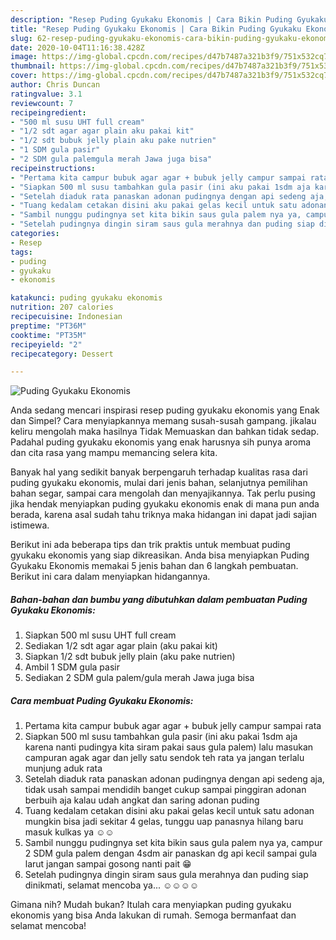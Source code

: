 ```yaml
---
description: "Resep Puding Gyukaku Ekonomis | Cara Bikin Puding Gyukaku Ekonomis Yang Enak dan Simpel"
title: "Resep Puding Gyukaku Ekonomis | Cara Bikin Puding Gyukaku Ekonomis Yang Enak dan Simpel"
slug: 62-resep-puding-gyukaku-ekonomis-cara-bikin-puding-gyukaku-ekonomis-yang-enak-dan-simpel
date: 2020-10-04T11:16:38.428Z
image: https://img-global.cpcdn.com/recipes/d47b7487a321b3f9/751x532cq70/puding-gyukaku-ekonomis-foto-resep-utama.jpg
thumbnail: https://img-global.cpcdn.com/recipes/d47b7487a321b3f9/751x532cq70/puding-gyukaku-ekonomis-foto-resep-utama.jpg
cover: https://img-global.cpcdn.com/recipes/d47b7487a321b3f9/751x532cq70/puding-gyukaku-ekonomis-foto-resep-utama.jpg
author: Chris Duncan
ratingvalue: 3.1
reviewcount: 7
recipeingredient:
- "500 ml susu UHT full cream"
- "1/2 sdt agar agar plain aku pakai kit"
- "1/2 sdt bubuk jelly plain aku pake nutrien"
- "1 SDM gula pasir"
- "2 SDM gula palemgula merah Jawa juga bisa"
recipeinstructions:
- "Pertama kita campur bubuk agar agar + bubuk jelly campur sampai rata"
- "Siapkan 500 ml susu tambahkan gula pasir (ini aku pakai 1sdm aja karena nanti pudingya kita siram pakai saus gula palem) lalu masukan campuran agak agar dan jelly satu sendok teh rata ya jangan terlalu munjung aduk rata"
- "Setelah diaduk rata panaskan adonan pudingnya dengan api sedeng aja, tidak usah sampai mendidih banget cukup sampai pinggiran adonan berbuih aja kalau udah angkat dan saring adonan puding"
- "Tuang kedalam cetakan disini aku pakai gelas kecil untuk satu adonan mungkin bisa jadi sekitar 4 gelas, tunggu uap panasnya hilang baru masuk kulkas ya ☺☺"
- "Sambil nunggu pudingnya set kita bikin saus gula palem nya ya, campur 2 SDM gula palem dengan 4sdm air panaskan dg api kecil sampai gula larut jangan sampai gosong nanti pait 😁"
- "Setelah pudingnya dingin siram saus gula merahnya dan puding siap dinikmati, selamat mencoba ya... ☺☺☺☺"
categories:
- Resep
tags:
- puding
- gyukaku
- ekonomis

katakunci: puding gyukaku ekonomis 
nutrition: 207 calories
recipecuisine: Indonesian
preptime: "PT36M"
cooktime: "PT35M"
recipeyield: "2"
recipecategory: Dessert

---
```



![Puding Gyukaku Ekonomis](https://img-global.cpcdn.com/recipes/d47b7487a321b3f9/751x532cq70/puding-gyukaku-ekonomis-foto-resep-utama.jpg)

Anda sedang mencari inspirasi resep puding gyukaku ekonomis yang Enak dan Simpel? Cara menyiapkannya memang susah-susah gampang. jikalau keliru mengolah maka hasilnya Tidak Memuaskan dan bahkan tidak sedap. Padahal puding gyukaku ekonomis yang enak harusnya sih punya aroma dan cita rasa yang mampu memancing selera kita.

Banyak hal yang sedikit banyak berpengaruh terhadap kualitas rasa dari puding gyukaku ekonomis, mulai dari jenis bahan, selanjutnya pemilihan bahan segar, sampai cara mengolah dan menyajikannya. Tak perlu pusing jika hendak menyiapkan puding gyukaku ekonomis enak di mana pun anda berada, karena asal sudah tahu triknya maka hidangan ini dapat jadi sajian istimewa.




Berikut ini ada beberapa tips dan trik praktis untuk membuat puding gyukaku ekonomis yang siap dikreasikan. Anda bisa menyiapkan Puding Gyukaku Ekonomis memakai 5 jenis bahan dan 6 langkah pembuatan. Berikut ini cara dalam menyiapkan hidangannya.

<!--inarticleads1-->

##### Bahan-bahan dan bumbu yang dibutuhkan dalam pembuatan Puding Gyukaku Ekonomis:

1. Siapkan 500 ml susu UHT full cream
1. Sediakan 1/2 sdt agar agar plain (aku pakai kit)
1. Siapkan 1/2 sdt bubuk jelly plain (aku pake nutrien)
1. Ambil 1 SDM gula pasir
1. Sediakan 2 SDM gula palem/gula merah Jawa juga bisa




<!--inarticleads2-->

##### Cara membuat Puding Gyukaku Ekonomis:

1. Pertama kita campur bubuk agar agar + bubuk jelly campur sampai rata
1. Siapkan 500 ml susu tambahkan gula pasir (ini aku pakai 1sdm aja karena nanti pudingya kita siram pakai saus gula palem) lalu masukan campuran agak agar dan jelly satu sendok teh rata ya jangan terlalu munjung aduk rata
1. Setelah diaduk rata panaskan adonan pudingnya dengan api sedeng aja, tidak usah sampai mendidih banget cukup sampai pinggiran adonan berbuih aja kalau udah angkat dan saring adonan puding
1. Tuang kedalam cetakan disini aku pakai gelas kecil untuk satu adonan mungkin bisa jadi sekitar 4 gelas, tunggu uap panasnya hilang baru masuk kulkas ya ☺☺
1. Sambil nunggu pudingnya set kita bikin saus gula palem nya ya, campur 2 SDM gula palem dengan 4sdm air panaskan dg api kecil sampai gula larut jangan sampai gosong nanti pait 😁
1. Setelah pudingnya dingin siram saus gula merahnya dan puding siap dinikmati, selamat mencoba ya... ☺☺☺☺




Gimana nih? Mudah bukan? Itulah cara menyiapkan puding gyukaku ekonomis yang bisa Anda lakukan di rumah. Semoga bermanfaat dan selamat mencoba!
